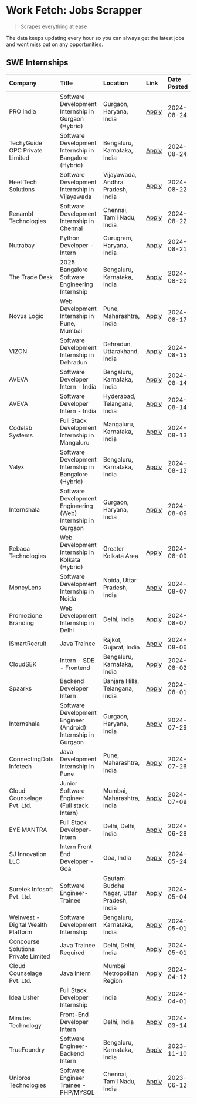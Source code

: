 # Work Fetch: Jobs Scrapper
> Scrapes everything at ease

The data keeps updating every hour so you can always get the latest jobs and wont miss out on any opportunities.

## SWE Internships
<!--START_SECTION:workfetch-->
| Company                             | Title                                                         | Location                                  | Link                                                                                                                                                                                                                                                                                      | Date Posted   |
|:------------------------------------|:--------------------------------------------------------------|:------------------------------------------|:------------------------------------------------------------------------------------------------------------------------------------------------------------------------------------------------------------------------------------------------------------------------------------------|:--------------|
| PRO India                           | Software Development Internship in Gurgaon (Hybrid)           | Gurgaon, Haryana, India                   | [Apply](https://in.linkedin.com/jobs/view/software-development-internship-in-gurgaon-hybrid-at-pro-india-4009587664?position=45&pageNum=0&refId=DbcLNxuywpepqn4JJmGJqA%3D%3D&trackingId=U1zs4nG5agjK2WcSKscbVA%3D%3D&trk=public_jobs_jserp-result_search-card)                            | 2024-08-24    |
| TechyGuide OPC Private Limited      | Software Development Internship in Bangalore (Hybrid)         | Bengaluru, Karnataka, India               | [Apply](https://in.linkedin.com/jobs/view/software-development-internship-in-bangalore-hybrid-at-techyguide-opc-private-limited-4009591646?position=53&pageNum=0&refId=DbcLNxuywpepqn4JJmGJqA%3D%3D&trackingId=TkZfXdkKoDub4Z%2FeM6UH%2BQ%3D%3D&trk=public_jobs_jserp-result_search-card) | 2024-08-24    |
| Heel Tech Solutions                 | Software Development Internship in Vijayawada                 | Vijayawada, Andhra Pradesh, India         | [Apply](https://in.linkedin.com/jobs/view/software-development-internship-in-vijayawada-at-heel-tech-solutions-4007906692?position=38&pageNum=0&refId=DbcLNxuywpepqn4JJmGJqA%3D%3D&trackingId=Oyt7btkE1gMIBWYoIitt3Q%3D%3D&trk=public_jobs_jserp-result_search-card)                      | 2024-08-22    |
| Renambl Technologies                | Software Development Internship in Chennai                    | Chennai, Tamil Nadu, India                | [Apply](https://in.linkedin.com/jobs/view/software-development-internship-in-chennai-at-renambl-technologies-4007910299?position=48&pageNum=0&refId=DbcLNxuywpepqn4JJmGJqA%3D%3D&trackingId=%2BcLHa%2BFMu2OZGPnAWNZKEQ%3D%3D&trk=public_jobs_jserp-result_search-card)                    | 2024-08-22    |
| Nutrabay                            | Python Developer - Intern                                     | Gurugram, Haryana, India                  | [Apply](https://in.linkedin.com/jobs/view/python-developer-intern-at-nutrabay-4003909226?position=46&pageNum=0&refId=DbcLNxuywpepqn4JJmGJqA%3D%3D&trackingId=lATs4HvlYBKUtJsf%2Fy3u1A%3D%3D&trk=public_jobs_jserp-result_search-card)                                                     | 2024-08-21    |
| The Trade Desk                      | 2025 Bangalore Software Engineering Internship                | Bengaluru, Karnataka, India               | [Apply](https://in.linkedin.com/jobs/view/2025-bangalore-software-engineering-internship-at-the-trade-desk-3987456531?position=11&pageNum=0&refId=DbcLNxuywpepqn4JJmGJqA%3D%3D&trackingId=bH5yi%2BoLZsB9HqK5V5Qehg%3D%3D&trk=public_jobs_jserp-result_search-card)                        | 2024-08-20    |
| Novus Logic                         | Web Development Internship in Pune, Mumbai                    | Pune, Maharashtra, India                  | [Apply](https://in.linkedin.com/jobs/view/web-development-internship-in-pune-mumbai-at-novus-logic-4003713081?position=51&pageNum=0&refId=DbcLNxuywpepqn4JJmGJqA%3D%3D&trackingId=2tfnohqP2kC5xB%2BS3iFprg%3D%3D&trk=public_jobs_jserp-result_search-card)                                | 2024-08-17    |
| VIZON                               | Software Development Internship in Dehradun                   | Dehradun, Uttarakhand, India              | [Apply](https://in.linkedin.com/jobs/view/software-development-internship-in-dehradun-at-vizon-4002068899?position=12&pageNum=0&refId=DbcLNxuywpepqn4JJmGJqA%3D%3D&trackingId=eUfgJyKtnPCvQ78pLVPpvA%3D%3D&trk=public_jobs_jserp-result_search-card)                                      | 2024-08-15    |
| AVEVA                               | Software Developer Intern - India                             | Bengaluru, Karnataka, India               | [Apply](https://in.linkedin.com/jobs/view/software-developer-intern-india-at-aveva-3998279987?position=8&pageNum=0&refId=DbcLNxuywpepqn4JJmGJqA%3D%3D&trackingId=vwSiXEvJSZVZm2h58PbMoQ%3D%3D&trk=public_jobs_jserp-result_search-card)                                                   | 2024-08-14    |
| AVEVA                               | Software Developer Intern - India                             | Hyderabad, Telangana, India               | [Apply](https://in.linkedin.com/jobs/view/software-developer-intern-india-at-aveva-3998281598?position=14&pageNum=0&refId=DbcLNxuywpepqn4JJmGJqA%3D%3D&trackingId=NkH1W4LFoGivR3fayJpusQ%3D%3D&trk=public_jobs_jserp-result_search-card)                                                  | 2024-08-14    |
| Codelab Systems                     | Full Stack Development Internship in Mangaluru                | Mangaluru, Karnataka, India               | [Apply](https://in.linkedin.com/jobs/view/full-stack-development-internship-in-mangaluru-at-codelab-systems-4000806317?position=60&pageNum=0&refId=DbcLNxuywpepqn4JJmGJqA%3D%3D&trackingId=%2FjRTsZfIhEa7dvtuzcEPWQ%3D%3D&trk=public_jobs_jserp-result_search-card)                       | 2024-08-13    |
| Valyx                               | Software Development Internship in Bangalore (Hybrid)         | Bengaluru, Karnataka, India               | [Apply](https://in.linkedin.com/jobs/view/software-development-internship-in-bangalore-hybrid-at-valyx-3999788730?position=19&pageNum=0&refId=DbcLNxuywpepqn4JJmGJqA%3D%3D&trackingId=%2BXTwoIjgMgtFkasuDMtlJg%3D%3D&trk=public_jobs_jserp-result_search-card)                            | 2024-08-12    |
| Internshala                         | Software Development Engineering (Web) Internship in Gurgaon  | Gurgaon, Haryana, India                   | [Apply](https://in.linkedin.com/jobs/view/software-development-engineering-web-internship-in-gurgaon-at-internshala-3997620471?position=4&pageNum=0&refId=DbcLNxuywpepqn4JJmGJqA%3D%3D&trackingId=XHioURk5YhbVPENK6wGX8g%3D%3D&trk=public_jobs_jserp-result_search-card)                  | 2024-08-09    |
| Rebaca Technologies                 | Web Development Internship in Kolkata (Hybrid)                | Greater Kolkata Area                      | [Apply](https://in.linkedin.com/jobs/view/web-development-internship-in-kolkata-hybrid-at-rebaca-technologies-3997621369?position=42&pageNum=0&refId=DbcLNxuywpepqn4JJmGJqA%3D%3D&trackingId=3628lHGKBxLNsFNd61MgFg%3D%3D&trk=public_jobs_jserp-result_search-card)                       | 2024-08-09    |
| MoneyLens                           | Software Development Internship in Noida                      | Noida, Uttar Pradesh, India               | [Apply](https://in.linkedin.com/jobs/view/software-development-internship-in-noida-at-moneylens-3995563481?position=7&pageNum=0&refId=DbcLNxuywpepqn4JJmGJqA%3D%3D&trackingId=zvA9UNGrjQZJn%2B1uxIgVcg%3D%3D&trk=public_jobs_jserp-result_search-card)                                    | 2024-08-07    |
| Promozione Branding                 | Web Development Internship in Delhi                           | Delhi, India                              | [Apply](https://in.linkedin.com/jobs/view/web-development-internship-in-delhi-at-promozione-branding-3995559880?position=30&pageNum=0&refId=DbcLNxuywpepqn4JJmGJqA%3D%3D&trackingId=CfBbp89mPYGUUecgfFTqmw%3D%3D&trk=public_jobs_jserp-result_search-card)                                | 2024-08-07    |
| iSmartRecruit                       | Java Trainee                                                  | Rajkot, Gujarat, India                    | [Apply](https://in.linkedin.com/jobs/view/java-trainee-at-ismartrecruit-3992301825?position=35&pageNum=0&refId=DbcLNxuywpepqn4JJmGJqA%3D%3D&trackingId=F0PpgW%2Fpy%2FY9Qhb1iD1LyA%3D%3D&trk=public_jobs_jserp-result_search-card)                                                         | 2024-08-06    |
| CloudSEK                            | Intern - SDE - Frontend                                       | Bengaluru, Karnataka, India               | [Apply](https://in.linkedin.com/jobs/view/intern-sde-frontend-at-cloudsek-3991574495?position=27&pageNum=0&refId=DbcLNxuywpepqn4JJmGJqA%3D%3D&trackingId=sBe%2BZUgmtqY%2FZ111dgLHPA%3D%3D&trk=public_jobs_jserp-result_search-card)                                                       | 2024-08-02    |
| Spaarks                             | Backend Developer Intern                                      | Banjara Hills, Telangana, India           | [Apply](https://in.linkedin.com/jobs/view/backend-developer-intern-at-spaarks-3990226465?position=33&pageNum=0&refId=DbcLNxuywpepqn4JJmGJqA%3D%3D&trackingId=uCrYJ27MBFXsN%2F7CmYw6ZQ%3D%3D&trk=public_jobs_jserp-result_search-card)                                                     | 2024-08-01    |
| Internshala                         | Software Development Engineer (Android) Internship in Gurgaon | Gurgaon, Haryana, India                   | [Apply](https://in.linkedin.com/jobs/view/software-development-engineer-android-internship-in-gurgaon-at-internshala-3987153031?position=52&pageNum=0&refId=DbcLNxuywpepqn4JJmGJqA%3D%3D&trackingId=N%2FmUrgJTrw3cVwK2WxSH9A%3D%3D&trk=public_jobs_jserp-result_search-card)              | 2024-07-29    |
| ConnectingDots Infotech             | Java Development Internship in Pune                           | Pune, Maharashtra, India                  | [Apply](https://in.linkedin.com/jobs/view/java-development-internship-in-pune-at-connectingdots-infotech-3983314097?position=44&pageNum=0&refId=DbcLNxuywpepqn4JJmGJqA%3D%3D&trackingId=At%2FgBe79C610bbJ9KKsmQg%3D%3D&trk=public_jobs_jserp-result_search-card)                          | 2024-07-26    |
| Cloud Counselage Pvt. Ltd.          | Junior Software Engineer (Full stack Intern)                  | Mumbai, Maharashtra, India                | [Apply](https://in.linkedin.com/jobs/view/junior-software-engineer-full-stack-intern-at-cloud-counselage-pvt-ltd-3967725851?position=24&pageNum=0&refId=DbcLNxuywpepqn4JJmGJqA%3D%3D&trackingId=3QOX%2BaT1llnILHmfJbGI6g%3D%3D&trk=public_jobs_jserp-result_search-card)                  | 2024-07-09    |
| EYE MANTRA                          | Full Stack Developer- Intern                                  | Delhi, Delhi, India                       | [Apply](https://in.linkedin.com/jobs/view/full-stack-developer-intern-at-eye-mantra-3960988037?position=59&pageNum=0&refId=DbcLNxuywpepqn4JJmGJqA%3D%3D&trackingId=7W7EoPYWfCmQ%2FMq9Bx8Y9Q%3D%3D&trk=public_jobs_jserp-result_search-card)                                               | 2024-06-28    |
| SJ Innovation LLC                   | Intern Front End Developer - Goa                              | Goa, India                                | [Apply](https://in.linkedin.com/jobs/view/intern-front-end-developer-goa-at-sj-innovation-llc-3931678611?position=20&pageNum=0&refId=DbcLNxuywpepqn4JJmGJqA%3D%3D&trackingId=uHh5URwTsAblVx2e7fe2rw%3D%3D&trk=public_jobs_jserp-result_search-card)                                       | 2024-05-24    |
| Suretek Infosoft Pvt. Ltd.          | Software Engineer-Trainee                                     | Gautam Buddha Nagar, Uttar Pradesh, India | [Apply](https://in.linkedin.com/jobs/view/software-engineer-trainee-at-suretek-infosoft-pvt-ltd-3916999948?position=47&pageNum=0&refId=DbcLNxuywpepqn4JJmGJqA%3D%3D&trackingId=lBKX8dhICZawvacdinhYXA%3D%3D&trk=public_jobs_jserp-result_search-card)                                     | 2024-05-04    |
| WeInvest - Digital Wealth Platform  | Software Development Internship                               | Bengaluru, Karnataka, India               | [Apply](https://in.linkedin.com/jobs/view/software-development-internship-at-weinvest-digital-wealth-platform-3912867225?position=3&pageNum=0&refId=DbcLNxuywpepqn4JJmGJqA%3D%3D&trackingId=wMsDUlD8KEEnAW2IwML0mg%3D%3D&trk=public_jobs_jserp-result_search-card)                        | 2024-05-01    |
| Concourse Solutions Private Limited | Java Trainee Required                                         | Delhi, Delhi, India                       | [Apply](https://in.linkedin.com/jobs/view/java-trainee-required-at-concourse-solutions-private-limited-3912869388?position=17&pageNum=0&refId=DbcLNxuywpepqn4JJmGJqA%3D%3D&trackingId=sJBly6CyfdqiirNbFNAAIA%3D%3D&trk=public_jobs_jserp-result_search-card)                              | 2024-05-01    |
| Cloud Counselage Pvt. Ltd.          | Java Intern                                                   | Mumbai Metropolitan Region                | [Apply](https://in.linkedin.com/jobs/view/java-intern-at-cloud-counselage-pvt-ltd-3896025667?position=50&pageNum=0&refId=DbcLNxuywpepqn4JJmGJqA%3D%3D&trackingId=%2FHy9BOs1Swzz8X6KxTF4Gw%3D%3D&trk=public_jobs_jserp-result_search-card)                                                 | 2024-04-12    |
| Idea Usher                          | Full Stack Developer Internship                               | India                                     | [Apply](https://in.linkedin.com/jobs/view/full-stack-developer-internship-at-idea-usher-3879565540?position=32&pageNum=0&refId=DbcLNxuywpepqn4JJmGJqA%3D%3D&trackingId=Ey5ZrxIkTPFPlVmNNKj2Jw%3D%3D&trk=public_jobs_jserp-result_search-card)                                             | 2024-04-01    |
| Minutes Technology                  | Front-End Developer Intern                                    | Delhi, India                              | [Apply](https://in.linkedin.com/jobs/view/front-end-developer-intern-at-minutes-technology-3853712549?position=29&pageNum=0&refId=DbcLNxuywpepqn4JJmGJqA%3D%3D&trackingId=jEz6y9bCc6y3amakMO1E5A%3D%3D&trk=public_jobs_jserp-result_search-card)                                          | 2024-03-14    |
| TrueFoundry                         | Software Engineer-Backend Intern                              | Bengaluru, Karnataka, India               | [Apply](https://in.linkedin.com/jobs/view/software-engineer-backend-intern-at-truefoundry-3779508170?position=54&pageNum=0&refId=DbcLNxuywpepqn4JJmGJqA%3D%3D&trackingId=XSINpA7urTSsVBB5S8jc3Q%3D%3D&trk=public_jobs_jserp-result_search-card)                                           | 2023-11-10    |
| Unibros Technologies                | Software Engineer Trainee - PHP/MYSQL                         | Chennai, Tamil Nadu, India                | [Apply](https://in.linkedin.com/jobs/view/software-engineer-trainee-php-mysql-at-unibros-technologies-3656599241?position=58&pageNum=0&refId=DbcLNxuywpepqn4JJmGJqA%3D%3D&trackingId=oWkavViWBIyn3gKWlU6JZQ%3D%3D&trk=public_jobs_jserp-result_search-card)                               | 2023-06-12    |
<!--END_SECTION:workfetch-->
